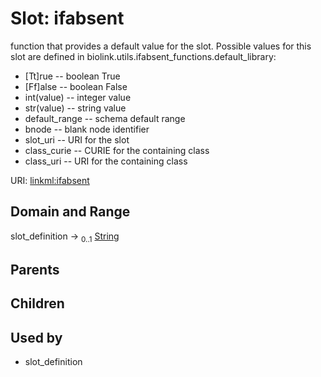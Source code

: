 
# Slot: ifabsent


function that provides a default value for the slot.  Possible values for this slot are defined in biolink.utils.ifabsent_functions.default_library:
  * [Tt]rue -- boolean True
  * [Ff]alse -- boolean False
  * int(value) -- integer value
  * str(value) -- string value
  * default_range -- schema default range
  * bnode -- blank node identifier
  * slot_uri -- URI for the slot
  * class_curie -- CURIE for the containing class
  * class_uri -- URI for the containing class

URI: [linkml:ifabsent](https://w3id.org/linkml/ifabsent)


## Domain and Range

slot_definition &#8594;  <sub>0..1</sub> [String](types/String.md)

## Parents


## Children


## Used by

 * slot_definition
